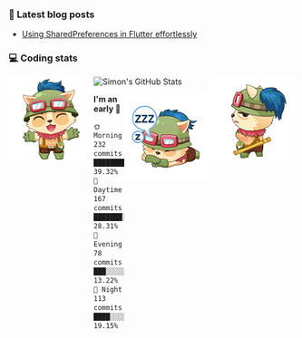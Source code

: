 ### 📘 Latest blog posts

<!-- BLOG-POST-LIST:START -->
- [Using SharedPreferences in Flutter effortlessly](https://dev.to/simonpham/using-sharedpreferences-in-flutter-effortlessly-3e29)
<!-- BLOG-POST-LIST:END -->

### 💻 Coding stats
<img align="right" src="https://raw.githubusercontent.com/simonpham/simonpham/master/assets/images/6kiur.gif" >


<img align="left" src="https://raw.githubusercontent.com/simonpham/simonpham/master/assets/images/5kiur.gif" >

![Simon's GitHub Stats](https://github-readme-stats-blue.vercel.app/api?username=simonpham)

<img align="right" src="https://raw.githubusercontent.com/simonpham/simonpham/master/assets/images/4kiur.gif" >

<!--START_SECTION:waka-->
**I'm an early 🐤** 

```text
🌞 Morning    232 commits    █████████░░░░░░░░░░░░░░░░   39.32% 
🌆 Daytime    167 commits    ███████░░░░░░░░░░░░░░░░░░   28.31% 
🌃 Evening    78 commits     ███░░░░░░░░░░░░░░░░░░░░░░   13.22% 
🌙 Night      113 commits    ████░░░░░░░░░░░░░░░░░░░░░   19.15%

```



<!--END_SECTION:waka-->
